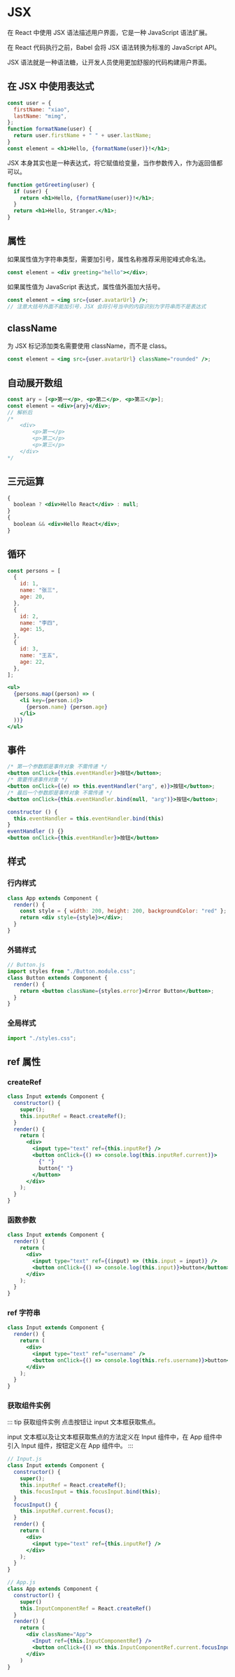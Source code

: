 # JSX

在 React 中使用 JSX 语法描述用户界面，它是一种 JavaScript 语法扩展。

在 React 代码执行之前，Babel 会将 JSX 语法转换为标准的 JavaScript API。

JSX 语法就是一种语法糖，让开发人员使用更加舒服的代码构建用户界面。

## 在 JSX 中使用表达式

```jsx
const user = {
  firstName: "xiao",
  lastName: "mimg",
};
function formatName(user) {
  return user.firstName + " " + user.lastName;
}
const element = <h1>Hello, {formatName(user)}!</h1>;
```

JSX 本身其实也是一种表达式，将它赋值给变量，当作参数传入，作为返回值都可以。

```jsx
function getGreeting(user) {
  if (user) {
    return <h1>Hello, {formatName(user)}!</h1>;
  }
  return <h1>Hello, Stranger.</h1>;
}
```

## 属性

如果属性值为字符串类型，需要加引号，属性名称推荐采用驼峰式命名法。

```jsx
const element = <div greeting="hello"></div>;
```

如果属性值为 JavaScript 表达式，属性值外面加大括号。

```jsx
const element = <img src={user.avatarUrl} />;
// 注意大括号外面不能加引号，JSX 会将引号当中的内容识别为字符串而不是表达式
```

## className

为 JSX 标记添加类名需要使用 className，而不是 class。

```jsx
const element = <img src={user.avatarUrl} className="rounded" />;
```

## 自动展开数组

```jsx
const ary = [<p>第一</p>, <p>第二</p>, <p>第三</p>];
const element = <div>{ary}</div>;
// 解析后
/*
	<div>
		<p>第一</p>
		<p>第二</p>
		<p>第三</p>
	</div>
*/
```

## 三元运算

```jsx
{
  boolean ? <div>Hello React</div> : null;
}
{
  boolean && <div>Hello React</div>;
}
```

## 循环

```js
const persons = [
  {
    id: 1,
    name: "张三",
    age: 20,
  },
  {
    id: 2,
    name: "李四",
    age: 15,
  },
  {
    id: 3,
    name: "王五",
    age: 22,
  },
];
```

```jsx
<ul>
  {persons.map((person) => (
    <li key={person.id}>
      {person.name} {person.age}
    </li>
  ))}
</ul>
```

## 事件

```jsx
/* 第一个参数即是事件对象 不需传递 */
<button onClick={this.eventHandler}>按钮</button>;
/* 需要传递事件对象 */
<button onClick={(e) => this.eventHandler("arg", e)}>按钮</button>;
/* 最后一个参数即是事件对象 不需传递 */
<button onClick={this.eventHandler.bind(null, "arg")}>按钮</button>;
```

```jsx
constructor () {
  this.eventHandler = this.eventHandler.bind(this)
}
eventHandler () {}
<button onClick={this.eventHandler}>按钮</button>
```

## 样式

### 行内样式

```jsx
class App extends Component {
  render() {
    const style = { width: 200, height: 200, backgroundColor: "red" };
    return <div style={style}></div>;
  }
}
```

### 外链样式

```jsx
// Button.js
import styles from "./Button.module.css";
class Button extends Component {
  render() {
    return <button className={styles.error}>Error Button</button>;
  }
}
```

### 全局样式

```jsx
import "./styles.css";
```

## ref 属性

### createRef

```jsx
class Input extends Component {
  constructor() {
    super();
    this.inputRef = React.createRef();
  }
  render() {
    return (
      <div>
        <input type="text" ref={this.inputRef} />
        <button onClick={() => console.log(this.inputRef.current)}>
          {" "}
          button{" "}
        </button>
      </div>
    );
  }
}
```

### 函数参数

```jsx
class Input extends Component {
  render() {
    return (
      <div>
        <input type="text" ref={(input) => (this.input = input)} />
        <button onClick={() => console.log(this.input)}>button</button>
      </div>
    );
  }
}
```

### ref 字符串

```jsx
class Input extends Component {
  render() {
    return (
      <div>
        <input type="text" ref="username" />
        <button onClick={() => console.log(this.refs.username)}>button</button>
      </div>
    );
  }
}
```

### 获取组件实例

::: tip 获取组件实例
点击按钮让 input 文本框获取焦点。

input 文本框以及让文本框获取焦点的方法定义在 Input 组件中，在 App 组件中引入 Input 组件，按钮定义在 App 组件中。
:::

```jsx
// Input.js
class Input extends Component {
  constructor() {
    super();
    this.inputRef = React.createRef();
    this.focusInput = this.focusInput.bind(this);
  }
  focusInput() {
    this.inputRef.current.focus();
  }
  render() {
    return (
      <div>
        <input type="text" ref={this.inputRef} />
      </div>
    );
  }
}
```

```jsx
// App.js
class App extends Component {
  constructor() {
    super()
    this.InputComponentRef = React.createRef()
  }
  render() {
    return (
      <div className="App">
        <Input ref={this.InputComponentRef} />
        <button onClick={() => this.InputComponentRef.current.focusInput()}>button</button>
      </div>
    )
}
```
